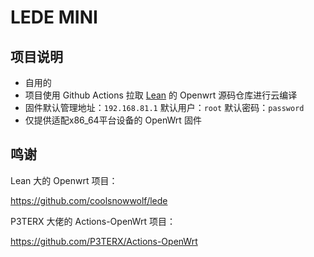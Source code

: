 # LEDE MINI

## 项目说明
- 自用的
- 项目使用 Github Actions 拉取 [Lean](https://github.com/coolsnowwolf/lede) 的 Openwrt 源码仓库进行云编译
- 固件默认管理地址：`192.168.81.1` 默认用户：`root` 默认密码：`password`
- 仅提供适配x86_64平台设备的 OpenWrt 固件

## 鸣谢

Lean 大的 Openwrt 项目：

<https://github.com/coolsnowwolf/lede>

P3TERX 大佬的 Actions-OpenWrt 项目：

<https://github.com/P3TERX/Actions-OpenWrt>
